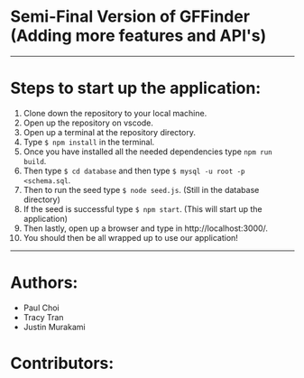 # Semi-Final Version of GFFinder (Adding more features and API's)

------------------------------------

# Steps to start up the application:

  1. Clone down the repository to your local machine. 
  2. Open up the repository on vscode. 
  3. Open up a terminal at the repository directory.
  4. Type ```$ npm install``` in the terminal.
  5. Once you have installed all the needed dependencies type ```npm run build```.
  6. Then type ```$ cd database``` and then type ```$ mysql -u root -p <schema.sql```. 
  7. Then to run the seed type ```$ node seed.js```. (Still in the database directory)
  7. If the seed is successful type ```$ npm start```. (This will start up the application)
  8. Then lastly, open up a browser and type in http://localhost:3000/.
  9. You should then be all wrapped up to use our application!

------------------------------------

# Authors:
  - Paul Choi
  - Tracy Tran
  - Justin Murakami
  
# Contributors: 
